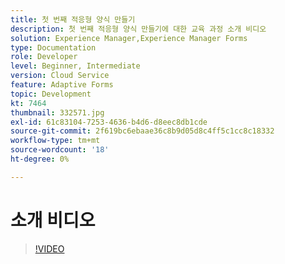 ```yaml
---
title: 첫 번째 적응형 양식 만들기
description: 첫 번째 적응형 양식 만들기에 대한 교육 과정 소개 비디오
solution: Experience Manager,Experience Manager Forms
type: Documentation
role: Developer
level: Beginner, Intermediate
version: Cloud Service
feature: Adaptive Forms
topic: Development
kt: 7464
thumbnail: 332571.jpg
exl-id: 61c83104-7253-4636-b4d6-d8eec8db1cde
source-git-commit: 2f619bc6ebaae36c8b9d05d8c4ff5c1cc8c18332
workflow-type: tm+mt
source-wordcount: '18'
ht-degree: 0%

---
```


# 소개 비디오


>[!VIDEO](https://video.tv.adobe.com/v/332571?quality=12&learn=on)
